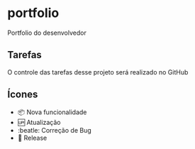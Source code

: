# portfolio
Portfolio do desenvolvedor

## Tarefas
O controle das tarefas desse projeto será realizado no GitHub

## Ícones
- :package: Nova funcionalidade
- :up: Atualização
- :beatle: Correção de Bug
- :checkered_flag: Release
